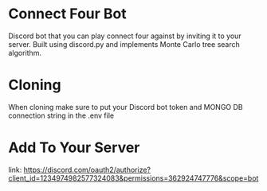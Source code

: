 # Connect Four Bot
Discord bot that you can play connect four against by inviting it to your server. Built using discord.py and implements Monte Carlo tree search algorithm. 

# Cloning
When cloning make sure to put your Discord bot token and MONGO DB connection string in the .env file

# Add To Your Server
link: https://discord.com/oauth2/authorize?client_id=1234974982577324083&permissions=362924747776&scope=bot
